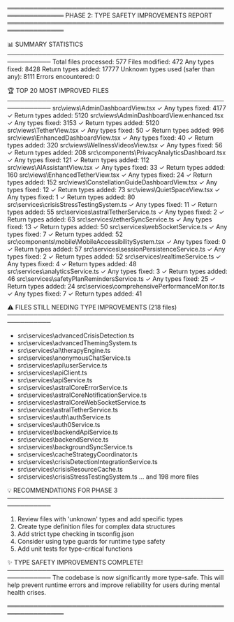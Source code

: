 ═══════════════════════════════════════════════════════════════
           PHASE 2: TYPE SAFETY IMPROVEMENTS REPORT
═══════════════════════════════════════════════════════════════

📊 SUMMARY STATISTICS
────────────────────────────────────────────────────────────
Total files processed: 577
Files modified: 472
Any types fixed: 8428
Return types added: 17777
Unknown types used (safer than any): 8111
Errors encountered: 0

🏆 TOP 20 MOST IMPROVED FILES
────────────────────────────────────────────────────────────
src\views\AdminDashboardView.tsx
  ✓ Any types fixed: 4177
  ✓ Return types added: 5120
src\views\AdminDashboardView.enhanced.tsx
  ✓ Any types fixed: 3153
  ✓ Return types added: 5120
src\views\TetherView.tsx
  ✓ Any types fixed: 50
  ✓ Return types added: 996
src\views\EnhancedDashboardView.tsx
  ✓ Any types fixed: 40
  ✓ Return types added: 320
src\views\WellnessVideosView.tsx
  ✓ Any types fixed: 56
  ✓ Return types added: 208
src\components\PrivacyAnalyticsDashboard.tsx
  ✓ Any types fixed: 121
  ✓ Return types added: 112
src\views\AIAssistantView.tsx
  ✓ Any types fixed: 33
  ✓ Return types added: 160
src\views\EnhancedTetherView.tsx
  ✓ Any types fixed: 24
  ✓ Return types added: 152
src\views\ConstellationGuideDashboardView.tsx
  ✓ Any types fixed: 12
  ✓ Return types added: 73
src\views\QuietSpaceView.tsx
  ✓ Any types fixed: 1
  ✓ Return types added: 80
src\services\crisisStressTestingSystem.ts
  ✓ Any types fixed: 11
  ✓ Return types added: 55
src\services\astralTetherService.ts
  ✓ Any types fixed: 2
  ✓ Return types added: 63
src\services\tetherSyncService.ts
  ✓ Any types fixed: 13
  ✓ Return types added: 50
src\services\webSocketService.ts
  ✓ Any types fixed: 7
  ✓ Return types added: 52
src\components\mobile\MobileAccessibilitySystem.tsx
  ✓ Any types fixed: 0
  ✓ Return types added: 57
src\services\sessionPersistenceService.ts
  ✓ Any types fixed: 2
  ✓ Return types added: 52
src\services\realtimeService.ts
  ✓ Any types fixed: 4
  ✓ Return types added: 48
src\services\analyticsService.ts
  ✓ Any types fixed: 3
  ✓ Return types added: 46
src\services\safetyPlanRemindersService.ts
  ✓ Any types fixed: 25
  ✓ Return types added: 24
src\services\comprehensivePerformanceMonitor.ts
  ✓ Any types fixed: 7
  ✓ Return types added: 41

⚠️ FILES STILL NEEDING TYPE IMPROVEMENTS (218 files)
────────────────────────────────────────────────────────────
  - src\services\advancedCrisisDetection.ts
  - src\services\advancedThemingSystem.ts
  - src\services\ai\therapyEngine.ts
  - src\services\anonymousChatService.ts
  - src\services\api\userService.ts
  - src\services\apiClient.ts
  - src\services\apiService.ts
  - src\services\astralCoreErrorService.ts
  - src\services\astralCoreNotificationService.ts
  - src\services\astralCoreWebSocketService.ts
  - src\services\astralTetherService.ts
  - src\services\auth\authService.ts
  - src\services\auth0Service.ts
  - src\services\backendApiService.ts
  - src\services\backendService.ts
  - src\services\backgroundSyncService.ts
  - src\services\cacheStrategyCoordinator.ts
  - src\services\crisisDetectionIntegrationService.ts
  - src\services\crisisResourceCache.ts
  - src\services\crisisStressTestingSystem.ts
  ... and 198 more files

💡 RECOMMENDATIONS FOR PHASE 3
────────────────────────────────────────────────────────────
1. Review files with 'unknown' types and add specific types
2. Create type definition files for complex data structures
3. Add strict type checking in tsconfig.json
4. Consider using type guards for runtime type safety
5. Add unit tests for type-critical functions

✨ TYPE SAFETY IMPROVEMENTS COMPLETE!
────────────────────────────────────────────────────────────
The codebase is now significantly more type-safe.
This will help prevent runtime errors and improve
reliability for users during mental health crises.

═══════════════════════════════════════════════════════════════